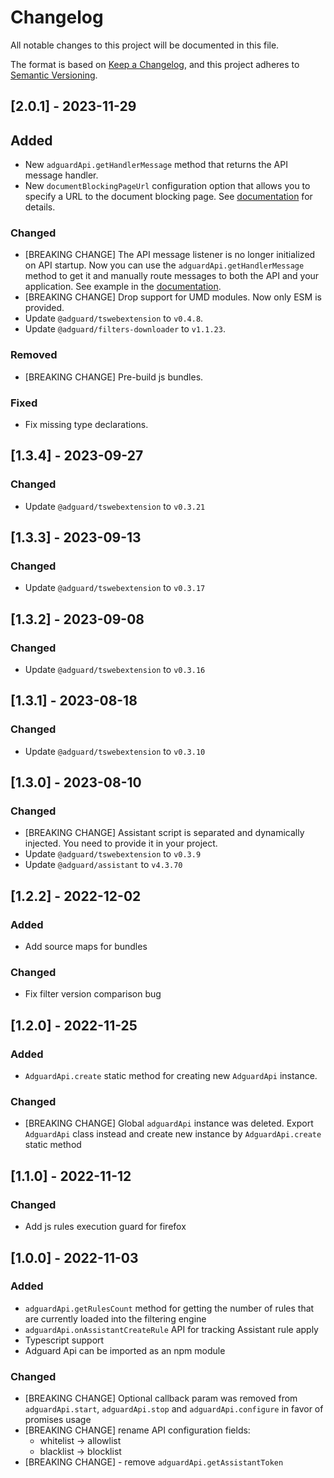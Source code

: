 # Changelog

All notable changes to this project will be documented in this file.

The format is based on [Keep a Changelog](https://keepachangelog.com/en/1.0.0/),
and this project adheres to [Semantic Versioning](https://semver.org/spec/v2.0.0.html).

## [2.0.1] - 2023-11-29

## Added

- New `adguardApi.getHandlerMessage` method that returns the API message handler.
- New `documentBlockingPageUrl` configuration option that allows you to specify a URL to the document blocking page. See [documentation](README.md#configuration) for details.

### Changed

- [BREAKING CHANGE] The API message listener is no longer initialized on API startup. Now you can use the `adguardApi.getHandlerMessage` method to get it and manually route messages to both the API and your application. See example in the [documentation](README.md#adguardapigetmessagehandler).
- [BREAKING CHANGE] Drop support for UMD modules. Now only ESM is provided.
- Update `@adguard/tswebextension` to `v0.4.8`.
- Update `@adguard/filters-downloader` to `v1.1.23`.


### Removed

- [BREAKING CHANGE] Pre-build js bundles.

### Fixed

- Fix missing type declarations.


## [1.3.4] - 2023-09-27

### Changed

- Update `@adguard/tswebextension` to `v0.3.21`


## [1.3.3] - 2023-09-13

### Changed

- Update `@adguard/tswebextension` to `v0.3.17`


## [1.3.2] - 2023-09-08

### Changed
- Update `@adguard/tswebextension` to `v0.3.16`


## [1.3.1] - 2023-08-18

### Changed
- Update `@adguard/tswebextension` to `v0.3.10`


## [1.3.0] - 2023-08-10
### Changed
- [BREAKING CHANGE] Assistant script is separated and dynamically injected. You need to provide it in your project.
- Update `@adguard/tswebextension` to `v0.3.9`
- Update `@adguard/assistant` to `v4.3.70`


## [1.2.2] - 2022-12-02
### Added
- Add source maps for bundles

### Changed
- Fix filter version comparison bug


## [1.2.0] - 2022-11-25
### Added
- `AdguardApi.create` static method for creating new `AdguardApi` instance.

### Changed

- [BREAKING CHANGE] Global `adguardApi` instance was deleted. Export `AdguardApi` class instead and create new instance by `AdguardApi.create` static method


## [1.1.0] - 2022-11-12

### Changed
- Add js rules execution guard for firefox


## [1.0.0] - 2022-11-03
### Added
- `adguardApi.getRulesCount` method for getting the number of rules that are currently loaded into the filtering engine
- `adguardApi.onAssistantCreateRule` API for tracking Assistant rule apply
- Typescript support
- Adguard Api can be imported as an npm module

### Changed
- [BREAKING CHANGE] Optional callback param was removed from `adguardApi.start`, `adguardApi.stop` and `adguardApi.configure` in favor of promises usage
- [BREAKING CHANGE] rename API configuration fields:
  - whitelist -> allowlist
  - blacklist -> blocklist
- [BREAKING CHANGE] - remove `adguardApi.getAssistantToken`
